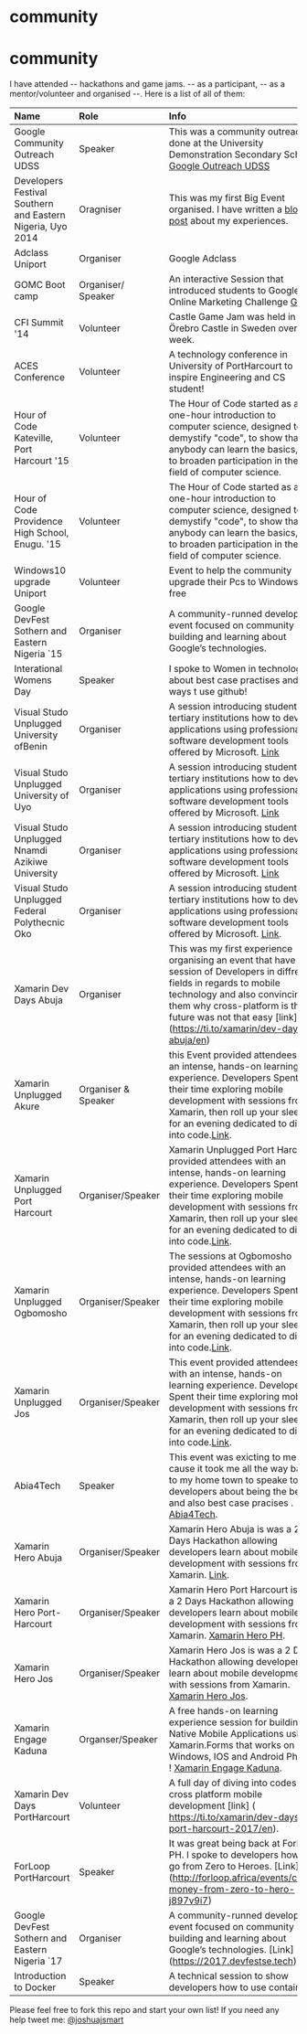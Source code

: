 # community
# community


I have attended  -- hackathons and game jams. -- as a participant, -- as a mentor/volunteer and organised --. Here is a list of all of them:

| Name          | Role          | Info  |
|:------------- |:------------- |:----- |
| Google Community Outreach UDSS | Speaker   | This was a community outreach done at the University Demonstration Secondary Schol .  [Google Outreach UDSS](https://)  |
|Developers Festival Southern and Eastern Nigeria, Uyo 2014    | Oragniser        | This was my first Big Event organised. I have written a [blog post](http://) about my experiences. |
| Adclass Uniport   | Organiser       |  Google Adclass |
| GOMC Boot camp  | Organiser/ Speaker        | An interactive Session that introduced students to Google Online Marketing Challenge [GOMC](https://sites.google.com/site/gstudentsuniport/announcements/googleonlinemarketingchallengegomc-bootcamp) |
| CFI Summit '14 | Volunteer | Castle Game Jam was held in Örebro Castle in Sweden over a week. |
| ACES Conference  | Volunteer     | A technology conference in University of PortHarcourt to inspire Engineering and CS student! |
|  Hour of Code Kateville, Port Harcourt '15    | Volunteer     | The Hour of Code started as a one-hour introduction to computer science, designed to demystify "code", to show that anybody can learn the basics, and to broaden participation in the field of computer science.      |
| Hour of Code Providence High School, Enugu. '15    | Volunteer       | The Hour of Code started as a one-hour introduction to computer science, designed to demystify "code", to show that anybody can learn the basics, and to broaden participation in the field of computer science.  |
| Windows10 upgrade Uniport| Volunteer       | Event to help the community upgrade their Pcs to Windows for free|
| Google DevFest Sothern and Eastern Nigeria `15     | Organiser     | A community-runned developer event focused on community building and learning about Google’s technologies.|
| Interational Womens Day  | Speaker      | I spoke to Women in technology about best case practises and also ways t use github!|
| Visual Studo Unplugged  University ofBenin    | Organiser      | A session introducing students in tertiary institutions how to develop applications using professional software development tools offered by Microsoft. [Link](http://atanicampusgossip.blogspot.com/2016/05/visual-studio-unplugged-2016.html) |
| Visual Studo Unplugged University of Uyo       | Organiser       | A session introducing students in tertiary institutions how to develop applications using professional software development tools offered by Microsoft. [Link](http://atanicampusgossip.blogspot.com/2016/05/visual-studio-unplugged-2016.html)  |
| Visual Studo Unplugged Nnamdi Azikiwe University   | Organiser   | A session introducing students in tertiary institutions how to develop applications using professional software development tools offered by Microsoft. [Link](http://atanicampusgossip.blogspot.com/2016/05/visual-studio-unplugged-2016.html) |
| Visual Studo Unplugged Federal Polythecnic Oko   | Organiser   | A session introducing students in tertiary institutions how to develop applications using professional software development tools offered by Microsoft. [Link](http://atanicampusgossip.blogspot.com/2016/05/visual-studio-unplugged-2016.html). |
| Xamarin Dev Days Abuja   | Organiser       | This was my first experience organising an event that have a session of Developers in diffrent fields in regards to mobile technology and also convincing them why cross-platform is the future was not that easy [link] (https://ti.to/xamarin/dev-days-abuja/en)|
| Xamarin Unplugged Akure| Organiser & Speaker     | this Event provided attendees with an intense, hands-on learning experience. Developers Spent their time exploring mobile development with sessions from Xamarin, then roll up your sleeves for an evening dedicated to diving into code.[Link](https://ti.to/xamarin-unplugged/akure).  |
| Xamarin Unplugged Port Harcourt| Organiser/Speaker     | Xamarin Unplugged Port Harcourt provided attendees with an intense, hands-on learning experience. Developers Spent their time exploring mobile development with sessions from Xamarin, then roll up your sleeves for an evening dedicated to diving into code.[Link](https://ti.to/xamarin-unplugged/portharcourt).  |
| Xamarin Unplugged Ogbomosho| Organiser/Speaker     | The sessions at Ogbomosho provided attendees with an intense, hands-on learning experience. Developers Spent their time exploring mobile development with sessions from Xamarin, then roll up your sleeves for an evening dedicated to diving into code.[Link](https://ti.to/xamarin-unplugged/ogbomosho).  |
| Xamarin Unplugged Jos| Organiser/Speaker     | This event provided attendees with an intense, hands-on learning experience. Developers Spent their time exploring mobile development with sessions from Xamarin, then roll up your sleeves for an evening dedicated to diving into code.[Link](https://ti.to/xamarin-unplugged/jos).  |
| Abia4Tech| Speaker     | This event was exicting to me cause it took me all the way back to my home town to speake to developers about being the best and also best case pracises . [Abia4Tech](http://abia4tech.rad5.com.ng/event/2).  |
| Xamarin Hero Abuja| Organiser/Speaker     | Xamarin Hero Abuja is was a 2 Days Hackathon allowing developers learn about mobile development with sessions from Xamarin. [Link](https://ti.to/xamarin-hero/abuja).  |
| Xamarin Hero Port-Harcourt| Organiser/Speaker     | Xamarin Hero Port Harcourt is was a 2 Days Hackathon allowing developers learn about mobile development with sessions from Xamarin. [Xamarin Hero PH](https://ti.to/xamarin-hero/portharcourt).  |
| Xamarin Hero Jos| Organiser/Speaker     | Xamarin Hero Jos is was a 2 Days Hackathon allowing developers learn about mobile development with sessions from Xamarin. [Xamarin Hero Jos](https://ti.to/xamarin-hero/jos).  |
| Xamarin Engage Kaduna | Organser/Speaker    | A free hands-on learning experience session for building Native Mobile Applications using Xamarin.Forms that works on Windows, IOS and Android Phones ! [Xamarin Engage Kaduna](https://ti.to/xamarinengage/kaduna).|
| Xamarin Dev Days PortHarcourt   | Volunteer    | A full day of diving into codes with cross platform mobile development [link] ( https://ti.to/xamarin/dev-days-port-harcourt-2017/en).|
| ForLoop PortHarcourt |Speaker      | It was great being back at Forloop PH. I spoke to developers how to go from Zero to Heroes. [Link] (http://forloop.africa/events/code-money-from-zero-to-hero-j897v9i7) |
| Google DevFest Sothern and Eastern Nigeria `17     | Organiser     | A community-runned developer event focused on community building and learning about Google’s technologies. [Link] (https://2017.devfestse.tech)|
| Introduction to Docker  | Speaker   | A technical session to show developers how to use containers .|

Please feel free to fork this repo and start your own list! If you need any help tweet me: [@joshuajsmart](http://twitter.com/joshuajsmart)


